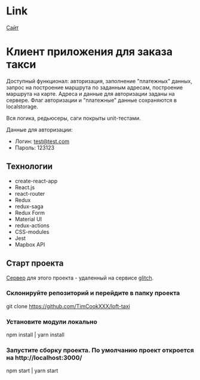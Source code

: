 # Link

[Сайт](https://leafy-speculoos-652a3e.netlify.app/)

# Клиент приложения для заказа такси

Доступный функционал: авторизация, заполнение "платежных" данных, запрос на построение маршрута по заданным адресам, построение маршрута на карте. Адреса и данные для авторизации заданы на сервере. Флаг авторизации и "платежные" данные сохраняются в localstorage. 

Вся логика, редьюсеры, саги покрыты unit-тестами.

Данные для авторизации:

- Логин: test@test.com
- Пароль: 123123

## Технологии

- create-react-app
- React.js
- react-router
- Redux
- redux-saga
- Redux Form
- Material UI
- redux-actions
- CSS-modules
- Jest
- Mapbox API

## Старт проекта

[Сервер](https://loft-taxi.glitch.me/) для этого проекта - удаленный на сервисе [glitch](https://glitch.com/).

### Склонируйте репозиторий и перейдите в папку проекта

git clone https://github.com/TimCookXXX/loft-taxi

### Установите модули локально

npm install | yarn install

### Запустите сборку проекта. По умолчанию проект откроется на http://localhost:3000/

npm start | yarn start

